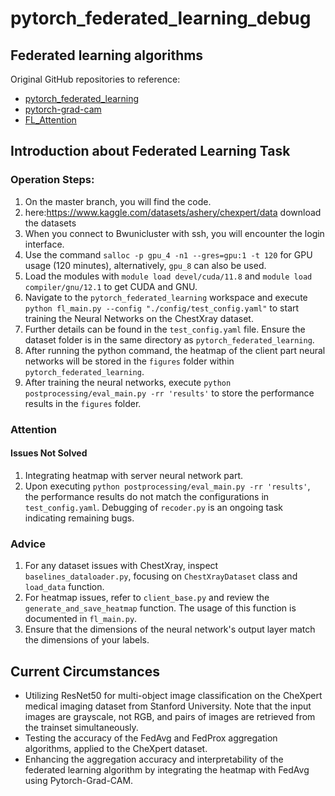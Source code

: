 # pytorch_federated_learning_debug

## Federated learning algorithms
Original GitHub repositories to reference:
- [pytorch_federated_learning](https://github.com/rruisong/pytorch_federated_learning)
- [pytorch-grad-cam](https://github.com/jacobgil/pytorch-grad-cam)
- [FL_Attention](https://github.com/LeiserKIT/FL_Attention)

## Introduction about Federated Learning Task

### Operation Steps:
1. On the master branch, you will find the code.
2. here:https://www.kaggle.com/datasets/ashery/chexpert/data  download the datasets
3. When you connect to Bwunicluster with ssh, you will encounter the login interface.
4. Use the command `salloc -p gpu_4 -n1 --gres=gpu:1 -t 120` for GPU usage (120 minutes), alternatively, `gpu_8` can also be used.
5. Load the modules with `module load devel/cuda/11.8` and `module load compiler/gnu/12.1` to get CUDA and GNU.
6. Navigate to the `pytorch_federated_learning` workspace and execute `python fl_main.py --config "./config/test_config.yaml"` to start training the Neural Networks on the ChestXray dataset.
7. Further details can be found in the `test_config.yaml` file. Ensure the dataset folder is in the same directory as `pytorch_federated_learning`.
8. After running the python command, the heatmap of the client part neural networks will be stored in the `figures` folder within `pytorch_federated_learning`.
9. After training the neural networks, execute `python postprocessing/eval_main.py -rr 'results'` to store the performance results in the `figures` folder.

### Attention
#### Issues Not Solved
1. Integrating heatmap with server neural network part.
2. Upon executing `python postprocessing/eval_main.py -rr 'results'`, the performance results do not match the configurations in `test_config.yaml`. Debugging of `recoder.py` is an ongoing task indicating remaining bugs.

### Advice
1. For any dataset issues with ChestXray, inspect `baselines_dataloader.py`, focusing on `ChestXrayDataset` class and `load_data` function.
2. For heatmap issues, refer to `client_base.py` and review the `generate_and_save_heatmap` function. The usage of this function is documented in `fl_main.py`.
3. Ensure that the dimensions of the neural network's output layer match the dimensions of your labels.

## Current Circumstances
- Utilizing ResNet50 for multi-object image classification on the CheXpert medical imaging dataset from Stanford University. Note that the input images are grayscale, not RGB, and pairs of images are retrieved from the trainset simultaneously.
- Testing the accuracy of the FedAvg and FedProx aggregation algorithms, applied to the CheXpert dataset.
- Enhancing the aggregation accuracy and interpretability of the federated learning algorithm by integrating the heatmap with FedAvg using Pytorch-Grad-CAM.
